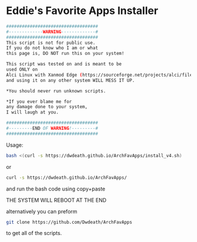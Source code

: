 
# Eddie's Favorite Apps Installer #

```sh
###################################
#-------------WARNING-------------#
###################################
This script is not for public use.
If you do not know who I am or what
this page is, DO NOT run this on your system!

This script was tested on and is meant to be
used ONLY on
Alci Linux with Xanmod Edge (https://sourceforge.net/projects/alci/files/alci-iso-xanmod-edge/)
and using it on any other system WILL MESS IT UP.

*You should never run unknown scripts.

*If you ever blame me for
any damage done to your system,
I will laugh at you.

###################################
#---------END OF WARNING!---------#
###################################
```

Usage:
```sh
bash <(curl -s https://dwdeath.github.io/ArchFavApps/install_v4.sh)
```
or
```sh
curl -s https://dwdeath.github.io/ArchFavApps/
```
and run the bash code using copy+paste

THE SYSTEM WILL REBOOT AT THE END

alternatively you can preform 
```sh
git clone https://github.com/Dwdeath/ArchFavApps
```
to get all of the scripts.
